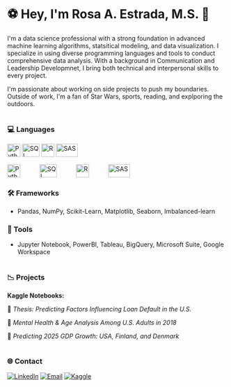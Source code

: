 # ⚽️ Hey, I'm Rosa A. Estrada, M.S. 👋

I'm a data science professional with a strong foundation in advanced machine learning algorithms, statsitical modeling, and data visualization. I specialize in using diverse programming languages and tools to conduct comprehensive data analysis. With a background in Communication and Leadership Developmnet, I bring both technical and interpersonal skills to every project. 

I'm passionate about working on side projects to push my boundaries. Outside of work, I'm a fan of Star Wars, sports, reading, and explporing the outdoors.
# 

### 💻 Languages
<img src="https://upload.wikimedia.org/wikipedia/commons/thumb/c/c3/Python-logo-notext.svg/1200px-Python-logo-notext.svg.png" alt="Python" width="30" height= "30">  <img src="https://upload.wikimedia.org/wikipedia/commons/8/87/Sql_data_base_with_logo.png" alt="SQL" width="40" height="30"> <img src="https://upload.wikimedia.org/wikipedia/commons/thumb/1/1b/R_logo.svg/1200px-R_logo.svg.png" alt="R" width="30" height="30">  <img src="https://seeklogo.com/images/S/sas-institute-inc-logo-724F521E0C-seeklogo.com.png" alt="SAS" width="50" height="30">

<img src="https://upload.wikimedia.org/wikipedia/commons/thumb/c/c3/Python-logo-notext.svg/1200px-Python-logo-notext.svg.png" alt="Python" width="30" height="30" style="margin-right: 40px;"> <img src="https://upload.wikimedia.org/wikipedia/commons/8/87/Sql_data_base_with_logo.png" alt="SQL" width="40" height="30" style="margin-right: 40px;"> <img src="https://upload.wikimedia.org/wikipedia/commons/thumb/1/1b/R_logo.svg/1200px-R_logo.svg.png" alt="R" width="30" height="30" style="margin-right: 40px;"> <img src="https://seeklogo.com/images/S/sas-institute-inc-logo-724F521E0C-seeklogo.com.png" alt="SAS" width="50" height="30">


### 🛠️ Frameworks
- Pandas, NumPy, Scikit-Learn, Matplotlib, Seaborn, Imbalanced-learn

### 🧰 Tools
- Jupyter Notebook, PowerBI, Tableau, BigQuery, Microsoft Suite, Google Workspace

#

### 📉 Projects

**Kaggle Notebooks:**

  🔹 *Thesis: Predicting Factors Influencing Loan Default in the U.S.*

  🔹 *Mental Health & Age Analysis Among U.S. Adults in 2018*

  🔹 *Predicting 2025 GDP Growth: USA, Finland, and Denmark*

#

### 🌐 Contact
[![LinkedIn](https://img.shields.io/badge/LinkedIn-0A66C2?style=for-the-badge&logo=linkedin&logoColor=white)](https://www.linkedin.com/in/rosa-a-estrada-ms/)
[![Email](https://img.shields.io/badge/Email-D14836?style=for-the-badge&logo=gmail&logoColor=white)](mailto:rae.estrada03@gmail.com)
[![Kaggle](https://img.shields.io/badge/Kaggle-20BEFF?style=for-the-badge&logo=kaggle&logoColor=white)](https://www.kaggle.com/rosaaestrada)

<!---
rosaaestrada/rosaaestrada is a ✨ special ✨ repository because its `README.md` (this file) appears on your GitHub profile.
You can click the Preview link to take a look at your changes.
--->
